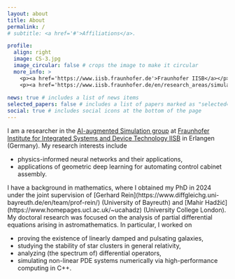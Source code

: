 ```yaml
---
layout: about
title: About
permalink: /
# subtitle: <a href='#'>Affiliations</a>.

profile:
  align: right
  image: CS-3.jpg
  image_circular: false # crops the image to make it circular
  more_info: >
    <p><a href='https://www.iisb.fraunhofer.de'>Fraunhofer IISB</a></p>
    <p><a href='https://www.iisb.fraunhofer.de/en/research_areas/simulation/ai-augmented-simulation.html'>AI-augmented Simulation</a></p>
    
news: true # includes a list of news items
selected_papers: false # includes a list of papers marked as "selected={true}"
social: true # includes social icons at the bottom of the page
---
```


I am a researcher in the [AI-augmented Simulation group](https://www.iisb.fraunhofer.de/en/research_areas/simulation/ai-augmented-simulation.html) at [Fraunhofer Institute for Integrated Systems and Device Technology IISB](https://www.iisb.fraunhofer.de) in Erlangen (Germany). My research interests include
<ul>
  <li>physics-informed neural networks and their applications,</li>
  <li>applications of geometric deep learning for automating control cabinet assembly.</li>
</ul>
I have a background in mathematics, where I obtained my PhD in 2024 under the joint supervision of [Gerhard Rein](https://www.diffgleichg.uni-bayreuth.de/en/team/prof-rein/) (University of Bayreuth) and [Mahir Hadžić](https://www.homepages.ucl.ac.uk/~ucahadz) (University College London). My doctoral research was focused on the analysis of partial differential equations arising in astromathematics. In particular, I worked on
<ul>
  <li>proving the existence of linearly damped and pulsating galaxies,</li>
  <li>studying the stability of star clusters in general relativity,</li>
  <li>analyzing (the spectrum of) differential operators,</li>
  <li>simulating non-linear PDE systems numerically via high-performance computing in C++.</li>
</ul>
